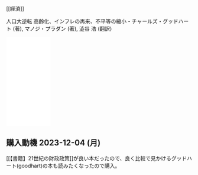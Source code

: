 [[経済]]

人口大逆転 高齢化、インフレの再来、不平等の縮小 - チャールズ・グッドハート (著), マノジ・プラダン (著), 澁谷 浩 (翻訳)

<iframe sandbox="allow-popups allow-scripts allow-modals allow-forms allow-same-origin" style="width:120px;height:240px;" marginwidth="0" marginheight="0" scrolling="no" frameborder="0" src="//rcm-fe.amazon-adsystem.com/e/cm?lt1=_blank&bc1=000000&IS2=1&bg1=FFFFFF&fc1=000000&lc1=0000FF&t=karino203-22&language=ja_JP&o=9&p=8&l=as4&m=amazon&f=ifr&ref=as_ss_li_til&asins=4296113097&linkId=3b90609bb3fe7caa4d25115b18966674"></iframe>

## 購入動機 2023-12-04 (月)

[[【書籍】21世紀の財政政策]]が良い本だったので、良く比較で見かけるグッドハート(goodhart)の本も読みたくなったので購入。